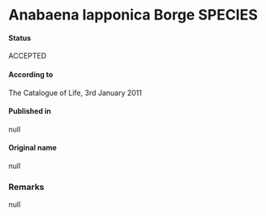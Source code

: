 # Anabaena lapponica Borge SPECIES

#### Status
ACCEPTED

#### According to
The Catalogue of Life, 3rd January 2011

#### Published in
null

#### Original name
null

### Remarks
null